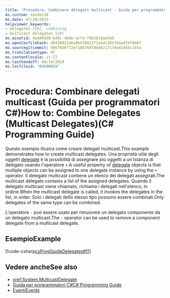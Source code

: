 ```yaml
---
title: 'Procedura: Combinare delegati multicast - Guida per programmatori C#'
ms.custom: seodec18
ms.date: 07/20/2015
helpviewer_keywords:
- delegates [C#], combining
- multicast delegates [C#]
ms.assetid: 4e689450-6d0c-46de-acfd-f961018ae5dd
ms.openlocfilehash: d9430021e6a9b438822f1a6dc201f64adf4fdb0f
ms.sourcegitcommit: 986f836f72ef10876878bd6217174e41464c145a
ms.translationtype: HT
ms.contentlocale: it-IT
ms.lasthandoff: 08/19/2019
ms.locfileid: "69590659"
---
```

# <a name="how-to-combine-delegates-multicast-delegatesc-programming-guide"></a><span data-ttu-id="bf2c8-102">Procedura: Combinare delegati multicast (Guida per programmatori C#)</span><span class="sxs-lookup"><span data-stu-id="bf2c8-102">How to: Combine Delegates (Multicast Delegates)(C# Programming Guide)</span></span>
<span data-ttu-id="bf2c8-103">Questo esempio illustra come creare delegati multicast.</span><span class="sxs-lookup"><span data-stu-id="bf2c8-103">This example demonstrates how to create multicast delegates.</span></span> <span data-ttu-id="bf2c8-104">Una proprietà utile degli oggetti [delegate](../../language-reference/keywords/delegate.md) è la possibilità di assegnare più oggetti a un'istanza di delegato usando l'operatore `+`.</span><span class="sxs-lookup"><span data-stu-id="bf2c8-104">A useful property of [delegate](../../language-reference/keywords/delegate.md) objects is that multiple objects can be assigned to one delegate instance by using the `+` operator.</span></span> <span data-ttu-id="bf2c8-105">Il delegato multicast contiene un elenco dei delegati assegnati.</span><span class="sxs-lookup"><span data-stu-id="bf2c8-105">The multicast delegate contains a list of the assigned delegates.</span></span> <span data-ttu-id="bf2c8-106">Quando il delegato multicast viene chiamato, richiama i delegati nell'elenco, in ordine.</span><span class="sxs-lookup"><span data-stu-id="bf2c8-106">When the multicast delegate is called, it invokes the delegates in the list, in order.</span></span> <span data-ttu-id="bf2c8-107">Solo i delegati dello stesso tipo possono essere combinati.</span><span class="sxs-lookup"><span data-stu-id="bf2c8-107">Only delegates of the same type can be combined.</span></span>  
  
 <span data-ttu-id="bf2c8-108">L'operatore `-` può essere usato per rimuovere un delegato componente da un delegato multicast.</span><span class="sxs-lookup"><span data-stu-id="bf2c8-108">The `-` operator can be used to remove a component delegate from a multicast delegate.</span></span>  
  
## <a name="example"></a><span data-ttu-id="bf2c8-109">Esempio</span><span class="sxs-lookup"><span data-stu-id="bf2c8-109">Example</span></span>  
 [!code-csharp[csProgGuideDelegates#11](~/samples/snippets/csharp/VS_Snippets_VBCSharp/csProgGuideDelegates/CS/Delegates.cs#11)]  
  
## <a name="see-also"></a><span data-ttu-id="bf2c8-110">Vedere anche</span><span class="sxs-lookup"><span data-stu-id="bf2c8-110">See also</span></span>

- <xref:System.MulticastDelegate>
- [<span data-ttu-id="bf2c8-111">Guida per programmatori C#</span><span class="sxs-lookup"><span data-stu-id="bf2c8-111">C# Programming Guide</span></span>](../index.md)
- [<span data-ttu-id="bf2c8-112">Eventi</span><span class="sxs-lookup"><span data-stu-id="bf2c8-112">Events</span></span>](../events/index.md)
